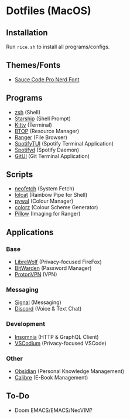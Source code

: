 # Dotfiles (MacOS)
## Installation
Run `rice.sh` to install all programs/configs.

## Themes/Fonts
- [Sauce Code Pro Nerd Font](https://www.nerdfonts.com/)

## Programs
- [zsh](https://www.zsh.org/) (Shell)
- [Starship](https://starship.rs) (Shell Prompt)
- [Kitty](https://github.com/kovidgoyal/kitty) (Terminal)
- [BTOP](https://github.com/aristocratos/btop) (Resource Manager)
- [Ranger](https://ranger.github.io/) (File Browser)
- [SpotifyTUI](https://github.com/Rigellute/spotify-tui) (Spotify Terminal Application)
- [Spotifyd](https://github.com/Spotifyd/spotifyd) (Spotify Daemon)
- [GitUI](https://github.com/extrawurst/gitui) (Git Terminal Application)

## Scripts
- [neofetch](https://github.com/dylanaraps/neofetch) (System Fetch)
- [lolcat](https://github.com/busyloop/lolcat) (Rainbow Pipe for Shell)
- [pywal](https://github.com/dylanaraps/pywal) (Colour Manager)
- [colorz](https://github.com/metakirby5/colorz) (Colour Scheme Generator)
- [Pillow](https://python-pillow.org/) (Imaging for Ranger)

## Applications
### Base
- [LibreWolf](https://librewolf.net/) (Privacy-focused FireFox)
- [BitWarden](https://bitwarden.com/) (Password Manager)
- [ProtonVPN](https://protonvpn.com/) (VPN)

### Messaging
- [Signal](https://signal.org/) (Messaging)
- [Discord](https://discord.com/) (Voice & Text Chat)

### Development
- [Insomnia](https://insomnia.rest/) (HTTP & GraphQL Client)
- [VSCodium](https://github.com/VSCodium/vscodium) (Privacy-focused VSCode)

### Other
- [Obsidian](https://obsidian.md/) (Personal Knowledge Management)
- [Calibre](https://calibre-ebook.com/) (E-Book Management)


## To-Do
- Doom EMACS/EMACS/NeoVIM?
